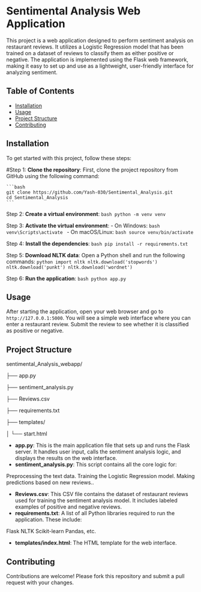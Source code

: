 # Sentimental Analysis Web Application

This project is a web application designed to perform sentiment analysis on restaurant reviews. It utilizes a Logistic Regression model that has been trained on a dataset of reviews to classify them as either positive or negative. The application is implemented using the Flask web framework, making it easy to set up and use as a lightweight, user-friendly interface for analyzing sentiment.



## Table of Contents

- [Installation](#installation)
- [Usage](#usage)
- [Project Structure](#project-structure)
- [Contributing](#contributing)

## Installation

To get started with this project, follow these steps:

#Step 1: **Clone the repository**:
    First, clone the project repository from GitHub using the following command:

    ```bash
    git clone https://github.com/Yash-030/Sentimental_Analysis.git
    cd Sentimental_Analysis
    ```

Step 2: **Create a virtual environment**:
    ```bash
    python -m venv venv
    ```

Step 3: **Activate the virtual environment**:
    - On Windows:
        ```bash
        venv\Scripts\activate
        ```
    - On macOS/Linux:
        ```bash
        source venv/bin/activate
        ```

Step 4: **Install the dependencies**:
    ```bash
    pip install -r requirements.txt
    ```

Step 5: **Download NLTK data**:
    Open a Python shell and run the following commands:
    ```python
    import nltk
    nltk.download('stopwords')
    nltk.download('punkt')
    nltk.download('wordnet')
    ```

Step 6: **Run the application**:
    ```bash
    python app.py
    ```

## Usage

After starting the application, open your web browser and go to `http://127.0.0.1:5000`. You will see a simple web interface where you can enter a restaurant review. Submit the review to see whether it is classified as positive or negative.

## Project Structure

sentimental_Analysis_webapp/

├── app.py

├── sentiment_analysis.py

├── Reviews.csv

├── requirements.txt

├── templates/

│ └── start.html


- **app.py**: This is the main application file that sets up and runs the Flask server. It handles user input, calls the sentiment analysis logic, and displays the results on the web interface.
- **sentiment_analysis.py**: This script contains all the core logic for:

Preprocessing the text data.
Training the Logistic Regression model.
Making predictions based on new reviews..
- **Reviews.csv**: This CSV file contains the dataset of restaurant reviews used for training the sentiment analysis model. It includes labeled examples of positive and negative reviews.
- **requirements.txt**: A list of all Python libraries required to run the application. These include:

Flask
NLTK
Scikit-learn
Pandas, etc.
- **templates/index.html**: The HTML template for the web interface.

## Contributing

Contributions are welcome! Please fork this repository and submit a pull request with your changes.

